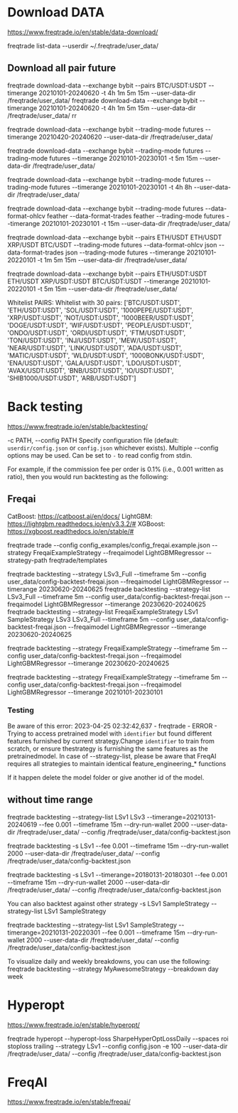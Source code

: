 # Download DATA
https://www.freqtrade.io/en/stable/data-download/


freqtrade list-data --userdir ~/.freqtrade/user_data/

## Download all pair future

freqtrade download-data --exchange bybit  --pairs BTC/USDT:USDT --timerange 20210101-20240620 -t 4h 1m 5m 15m   --user-data-dir /freqtrade/user_data/
freqtrade download-data --exchange bybit --timerange 20210101-20240620 -t 4h 1m 5m 15m   --user-data-dir /freqtrade/user_data/
rr


freqtrade download-data --exchange bybit   --trading-mode futures --timerange 20210420-20240620   --user-data-dir /freqtrade/user_data/


freqtrade download-data --exchange bybit   --trading-mode futures  --trading-mode futures   --timerange 20210101-20230101  -t  5m 15m --user-data-dir /freqtrade/user_data/

freqtrade download-data --exchange bybit   --trading-mode futures  --trading-mode futures   --timerange 20210101-20230101  -t  4h 8h --user-data-dir /freqtrade/user_data/

  
freqtrade download-data --exchange bybit   --trading-mode futures --data-format-ohlcv feather   --data-format-trades feather --trading-mode futures   --timerange 20210101-20230101  -t 15m --user-data-dir /freqtrade/user_data/


freqtrade download-data --exchange bybit  --pairs ETH/USDT ETH/USDT XRP/USDT BTC/USDT --trading-mode futures --data-format-ohlcv json   --data-format-trades json --trading-mode futures   --timerange 20210101-20220101  -t 1m 5m 15m --user-data-dir /freqtrade/user_data/


freqtrade download-data --exchange bybit --pairs ETH/USDT:USDT ETH/USDT XRP/USDT:USDT BTC/USDT:USDT  --timerange 20210101-20220101  -t 5m 15m --user-data-dir /freqtrade/user_data/

Whitelist PAIRS: Whitelist with 30 pairs: ['BTC/USDT:USDT', 'ETH/USDT:USDT', 'SOL/USDT:USDT', '1000PEPE/USDT:USDT', 'XRP/USDT:USDT', 'NOT/USDT:USDT', '1000BEER/USDT:USDT', 'DOGE/USDT:USDT', 'WIF/USDT:USDT', 'PEOPLE/USDT:USDT', 'ONDO/USDT:USDT', 'ORDI/USDT:USDT', 'FTM/USDT:USDT', 'TON/USDT:USDT', 'INJ/USDT:USDT', 'MEW/USDT:USDT', 'NEAR/USDT:USDT', 'LINK/USDT:USDT', 'ADA/USDT:USDT', 'MATIC/USDT:USDT', 'WLD/USDT:USDT', '1000BONK/USDT:USDT', 'ENA/USDT:USDT', 'GALA/USDT:USDT', 'LDO/USDT:USDT', 'AVAX/USDT:USDT', 'BNB/USDT:USDT', 'IO/USDT:USDT', 'SHIB1000/USDT:USDT', 'ARB/USDT:USDT']

# Back testing
https://www.freqtrade.io/en/stable/backtesting/

-c PATH, --config PATH
Specify configuration file (default: `userdir/config.json` or `config.json` whichever exists). Multiple --config options may be used. Can be set to `-` to read config from stdin.


For example, if the commission fee per order is 0.1% (i.e., 0.001 written as ratio), then you would run backtesting as the following:

## Freqai

CatBoost: https://catboost.ai/en/docs/
LightGBM: https://lightgbm.readthedocs.io/en/v3.3.2/#
XGBoost: https://xgboost.readthedocs.io/en/stable/#


freqtrade trade --config config_examples/config_freqai.example.json --strategy FreqaiExampleStrategy --freqaimodel LightGBMRegressor --strategy-path freqtrade/templates

freqtrade backtesting --strategy  LSv3_Full  --timeframe 5m   --config user_data/config-backtest-freqai.json --freqaimodel LightGBMRegressor --timerange 20230620-20240625
freqtrade backtesting --strategy-list  LSv3_Full  --timeframe 5m   --config user_data/config-backtest-freqai.json --freqaimodel LightGBMRegressor --timerange 20230620-20240625
freqtrade backtesting --strategy-list FreqaiExampleStrategy LSv1 SampleStrategy LSv3 LSv3_Full  --timeframe 5m   --config user_data/config-backtest-freqai.json --freqaimodel LightGBMRegressor --timerange 20230620-20240625


freqtrade backtesting --strategy FreqaiExampleStrategy  --timeframe 5m   --config user_data/config-backtest-freqai.json --freqaimodel LightGBMRegressor --timerange 20230620-20240625

freqtrade backtesting --strategy FreqaiExampleStrategy  --timeframe 5m   --config user_data/config-backtest-freqai.json --freqaimodel LightGBMRegressor --timerange 20210101-20230101


### Testing 

Be aware of this error:
2023-04-25 02:32:42,637 - freqtrade - ERROR - Trying to access pretrained model with `identifier` but found different features furnished by current strategy.Change `identifier` to train from scratch, or ensure thestrategy is furnishing the same features as the pretrainedmodel. In case of --strategy-list, please be aware that FreqAI requires all strategies to maintain identical feature_engineering_* functions

If it happen delete the model folder or give another id of the model.



## without time range
freqtrade backtesting --strategy-list LSv1 LSv3 --timerange=20210131-20240619  --fee 0.001  --timeframe 15m  --dry-run-wallet 2000 --user-data-dir /freqtrade/user_data/ --config /freqtrade/user_data/config-backtest.json



freqtrade backtesting -s LSv1   --fee 0.001  --timeframe 15m  --dry-run-wallet 2000 --user-data-dir /freqtrade/user_data/ --config /freqtrade/user_data/config-backtest.json


freqtrade backtesting -s LSv1 --timerange=20180131-20180301  --fee 0.001  --timeframe 15m  --dry-run-wallet 2000 --user-data-dir /freqtrade/user_data/ --config /freqtrade/user_data/config-backtest.json

You  can also backtest against other strategy
-s LSv1 SampleStrategy
--strategy-list LSv1 SampleStrategy

freqtrade backtesting --strategy-list LSv1 SampleStrategy --timerange=20210131-20220301  --fee 0.001  --timeframe 15m  --dry-run-wallet 2000 --user-data-dir /freqtrade/user_data/ --config /freqtrade/user_data/config-backtest.json



To visualize daily and weekly breakdowns, you can use the following:
freqtrade backtesting --strategy MyAwesomeStrategy --breakdown day week


# Hyperopt  
https://www.freqtrade.io/en/stable/hyperopt/


freqtrade hyperopt --hyperopt-loss SharpeHyperOptLossDaily --spaces roi stoploss trailing --strategy LSv1 --config config.json -e 100  --user-data-dir /freqtrade/user_data/ --config /freqtrade/user_data/config-backtest.json




# FreqAI
https://www.freqtrade.io/en/stable/freqai/


